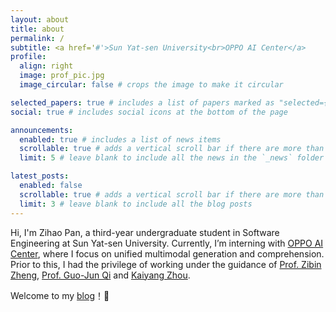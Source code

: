 ```yaml
---
layout: about
title: about
permalink: /
subtitle: <a href='#'>Sun Yat-sen University<br>OPPO AI Center</a>
profile:
  align: right
  image: prof_pic.jpg
  image_circular: false # crops the image to make it circular

selected_papers: true # includes a list of papers marked as "selected={true}"
social: true # includes social icons at the bottom of the page

announcements:
  enabled: true # includes a list of news items
  scrollable: true # adds a vertical scroll bar if there are more than 3 news items
  limit: 5 # leave blank to include all the news in the `_news` folder

latest_posts:
  enabled: false
  scrollable: true # adds a vertical scroll bar if there are more than 3 new posts items
  limit: 3 # leave blank to include all the blog posts
---
```


Hi, I'm Zihao Pan, a third-year undergraduate student in Software Engineering at Sun Yat-sen University. Currently, I’m interning with [OPPO AI Center](https://github.com/OPPO-Mente-Lab/), where I focus on unified multimodal generation and comprehension. Prior to this, I had the privilege of working under the guidance of [Prof. Zibin Zheng](https://scholar.google.com/citations?user=zWnsNrkAAAAJ&hl=en), [Prof. Guo-Jun Qi](https://en.westlake.edu.cn/faculty/guojun-qi.html) and [Kaiyang Zhou](https://kaiyangzhou.github.io/).

Welcome to my [blog](https://panzihao.notion.site/panzihaoblog)！🎉
